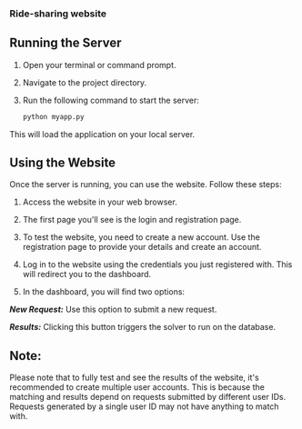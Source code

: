 ### Ride-sharing website

## Running the Server

1. Open your terminal or command prompt.

2. Navigate to the project directory.

3. Run the following command to start the server:

   ```bash
   python myapp.py

This will load the application on your local server.

## Using the Website

Once the server is running, you can use the website. Follow these steps:

1. Access the website in your web browser.

2. The first page you'll see is the login and registration page.

3. To test the website, you need to create a new account. Use the registration page to provide your details and create an account.

4. Log in to the website using the credentials you just registered with. This will redirect you to the dashboard.

5. In the dashboard, you will find two options:

***New Request:*** Use this option to submit a new request.

***Results:*** Clicking this button triggers the solver to run on the database.

## Note: 

Please note that to fully test and see the results of the website, it's recommended to create multiple user accounts. This is because the matching and results depend on requests submitted by different user IDs. Requests generated by a single user ID may not have anything to match with.
